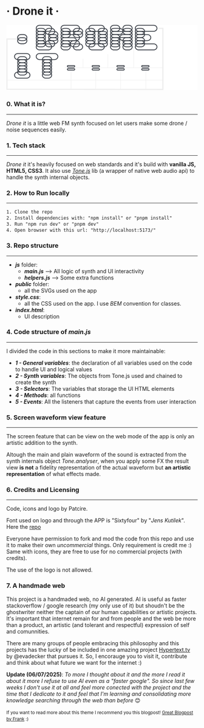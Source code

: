 
# · Drone it ·

![Logo of drone it](/public/LOGO.svg)

### 0. What it is?
***

*Drone it* is a little web FM synth focused on let users make some drone / noise sequences
easily.

### 1. Tech stack
***

*Drone it* it's heavily focused on web standards and it's build with  **vanilla JS, HTML5, CSS3**. It also use
[*Tone.js*](https://github.com/Tonejs/Tone.js) lib (a wrapper of native web audio api) to handle the
synth internal objects.

### 2. How to Run locally
***
    
    1. Clone the repo
    2. Install dependencies with: "npm install" or "pnpm install"
    3. Run "npm run dev" or "pnpm dev"
    4. Open browser with this url: "http://localhost:5173/"


### 3. Repo structure
***

* ***js*** folder: 
    * ***main.js*** --> All logic of synth and UI interactivity
    * ***helpers.js*** --> Some extra functions
* ***public*** folder:
  * all the SVGs used on the app
* ***style.css***:
    * all the CSS used on the app. I use *BEM* convention for classes.
* ***index.html***:
    * UI description

### 4. Code structure of ***main.js***
***

I divided the code in this sections to make it more maintainable:

* ***1 - General variables***: the declaration of all variables used on the code to handle UI and logical values
* ***2 - Synth variables***: The objects from Tone.js used and chained to create the synth
* ***3 - Selectors***: The variables that storage the UI HTML elements
* ***4 - Methods***: all functions
* ***5 - Events***: All the listeners that capture the events from user interaction


### 5. Screen waveform view feature
***

The screen feature that can be view on the web mode of the app is only an artistic addition to the synth.

Altough the main and plain waveform of the sound is extracted from the synth internals object *Tone.analyser*, when you apply some FX the result view **is not** a fidelity representation of the actual waveform but **an artistic representation** of what effects made. 

### 6. Credits and Licensing
***

Code, icons and logo by Patcire. 

Font used on logo and through the APP is "Sixtyfour" by "*Jens Kutílek*". Here the [repo](https://github.com/jenskutilek/homecomputer-fonts/tree/master/Sixtyfour)

Everyone have permission to fork and mod the code fron this repo and use it to make their own *uncommercial* things. Only requirement is credit me :) Same with icons, they are free to use for no commercial projects (with credits).

The use of the logo is not allowed.


### 7. A handmade web 

This project is a handmaded web, no AI generated. AI is useful as faster stackoverflow / google research (my only use of it) but shoudn't be the ghostwriter neither the captain of our human capabilities or artistic projects. It's important that internet remain for and from people and the web be more than a product, an artistic (and tolerant and respectful) expression of self and comunnities. 

There are many groups of people embracing this philosophy and this projects has the lucky of be included in one amazing project [Hypertext.tv](https://github.com/evadecker/hypertext.tv) by @evadecker that pursues it. So, I encorauge you to visit it, contribute and think about what future we want for the internet :)

**Update (06/07/2025)**: *To more I thought about it and the more I read it about it more I refuse to use AI even as a "faster google". So since last few weeks I don't use it at all and feel more conected with the project and the time that I dedicate to it and feel that I'm learning and consolidating more knowledge searching through the web than before* 😊

<small>If you want to read more about this theme I recommend you this blogpost! [Great Blogpost by Frank](https://www.frank.computer/blog/2024/06/llms-and-thoughts.html) :)<small>